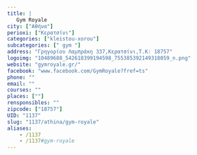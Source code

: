 ```yaml
---
title: |
   Gym Royale
city: ["Αθήνα"]
perioxi: ["Κερατσίνι"]
categories: ["kleistou-xorou"]
subcategories: [" gym "]
address: "Γρηγορίου Λαμπράκη 337,Κερατσίνι,Τ.Κ: 18757"
logoimg: "10489688_542618399194598_755385392149318059_n.png"
website: "gymroyale.gr/"
facebook: "www.facebook.com/GymRoyale?fref=ts"
phone: ""
email: ""
courses: ""
places: [""]
rensponsibles: ""
zipcode: ["18757"]
UID: "1137"
slug: "1137/athina/gym-royale"
aliases:
    - /1137
    - /1137#gym-royale
---
```


